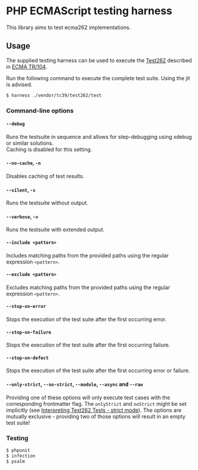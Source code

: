 # PHP ECMAScript testing harness

This library aims to test ecma262 implementations.

## Usage

The supplied testing harness can be used to execute the [Test262](https://github.com/tc39/test262) described in [ECMA TR/104](http://ecma-international.org/publications/techreports/E-TR-104.htm).

Run the following command to execute the complete test suite. Using the jit is advised.
```bash
$ harness ./vendor/tc39/test262/test
```

### Command-line options

#### `--debug`
Runs the testsuite in sequence and allows for step-debugging using xdebug or similar solutions.  
Caching is disabled for this setting.

#### `--no-cache`, `-n`
Disables caching of test results.

#### `--silent`, `-s`
Runs the testsuite without output.

#### `--verbose`, `-v`
Runs the testsuite with extended output.

#### `--include <pattern>`
Includes matching paths from the provided paths using the regular expression `<pattern>`.

#### `--exclude <pattern>`
Excludes matching paths from the provided paths using the regular expression `<pattern>`.

#### `--stop-on-error`
Stops the execution of the test suite after the first occurring error.

#### `--stop-on-failure`
Stops the execution of the test suite after the first occurring failure.

#### `--stop-on-defect`
Stops the execution of the test suite after the first occurring error or failure.

#### `--only-strict`, `--no-strict`, `--module`, `--async` and `--raw`
Providing one of these options will only execute test cases with the corresponding frontmatter flag. The `onlyStrict` and `noStrict` might be set implicitly (see [Interpreting Test262 Tests - strict mode](https://github.com/tc39/test262/blob/main/INTERPRETING.md#strict-mode)).
The options are mutually exclusive - providing two of those options will result in an empty test suite!

### Testing

```bash
$ phpunit
$ infection
$ psalm 
```
